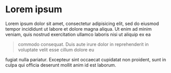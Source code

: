 # Lorem ipsum

Lorem ipsum dolor sit amet, consectetur adipisicing elit, sed do eiusmod tempor incididunt ut labore et dolore magna aliqua. Ut enim ad minim veniam, quis nostrud exercitation ullamco laboris nisi ut aliquip ex ea

> commodo consequat. Duis aute irure dolor in reprehenderit in voluptate velit esse cillum dolore eu

fugiat nulla pariatur. Excepteur sint occaecat cupidatat non proident, sunt in culpa qui officia deserunt mollit anim id est laborum.
